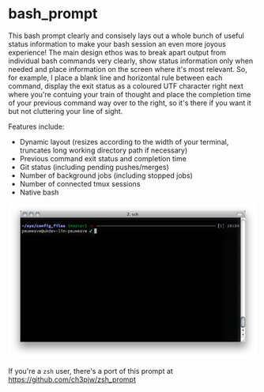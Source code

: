 bash_prompt
===========

This bash prompt clearly and consisely lays out a whole bunch of useful
status information to make your bash session an even more joyous experience!
The main design ethos was to break apart output from individual bash commands
very clearly, show status information only when needed and place information on
the screen where it's most relevant.  So, for example, I place a blank line and
horizontal rule between each command, display the exit status as a coloured UTF
character right next where you're contuing your train of thought and place the
completion time of your previous command way over to the right, so it's there
if you want it but not cluttering your line of sight.

Features include:
* Dynamic layout (resizes according to the width of your terminal, truncates
  long working directory path if necessary)
* Previous command exit status and completion time
* Git status (including pending pushes/merges)
* Number of background jobs (including stopped jobs)
* Number of connected tmux sessions
* Native bash

![Bash prompt example screenshot](screenshot.png)

If you're a `zsh` user, there's a port of this prompt at
https://github.com/ch3pjw/zsh_prompt
